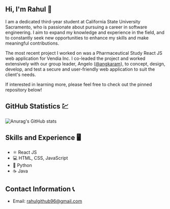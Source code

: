 ## Hi, I'm Rahul 👋

I am a dedicated third-year student at California State University Sacramento, who is passionate about pursuing a career in software engineering. I aim to expand my knowledge and experience in the field, and to constantly seek new opportunities to enhance my skills and make meaningful contributions.

The most recent project I worked on was a Pharmaceutical Study React JS web application for Vendia Inc. I co-leaded the project and worked extensively with our group leader, Angelo ([@angkaram](https://github.com/Angkaram)), to concept, design, develop, and test a secure and user-friendly web application to suit the client's needs. 

If interested in learning more, please feel free to check out the pinned repository below!

## GitHub Statistics 💹

![Anurag's GitHub stats](https://github-readme-stats.vercel.app/api?username=rahulio96&show_icons=true&theme=transparent)


## Skills and Experience 🖥
* ⚛ React JS
* 💻 HTML, CSS, JavaScript
* 🐍 Python
* ☕ Java

## Contact Information 📞
* Email: rahulgithub96@gmail.com



<!--
**rahulio96/rahulio96** is a ✨ _special_ ✨ repository because its `README.md` (this file) appears on your GitHub profile.

Here are some ideas to get you started:

- 🔭 I’m currently working on ...
- 🌱 I’m currently learning ...
- 👯 I’m looking to collaborate on ...
- 🤔 I’m looking for help with ...
- 💬 Ask me about ...
- 📫 How to reach me: ...
- 😄 Pronouns: ...
- ⚡ Fun fact: ...
-->
